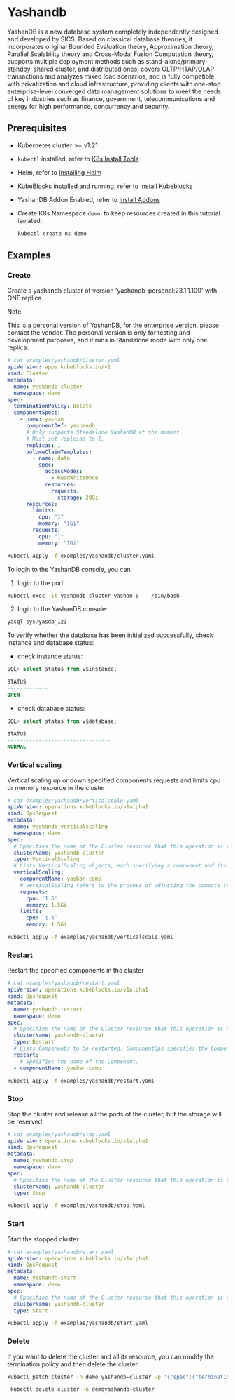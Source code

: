 # Yashandb

YashanDB is a new database system completely independently designed and developed by SICS. Based on classical database theories, it incorporates original Bounded Evaluation theory, Approximation theory, Parallel Scalability theory and Cross-Modal Fusion Computation theory, supports multiple deployment methods such as stand-alone/primary-standby, shared cluster, and distributed ones, covers OLTP/HTAP/OLAP transactions and analyzes mixed load scenarios, and is fully compatible with privatization and cloud infrastructure, providing clients with one-stop enterprise-level converged data management solutions to meet the needs of key industries such as finance, government, telecommunications and energy for high performance, concurrency and security.

## Prerequisites

- Kubernetes cluster >= v1.21
- `kubectl` installed, refer to [K8s Install Tools](https://kubernetes.io/docs/tasks/tools/)
- Helm, refer to [Installing Helm](https://helm.sh/docs/intro/install/)
- KubeBlocks installed and running, refer to [Install Kubeblocks](../docs/prerequisites.md)
- YashanDB Addon Enabled, refer to [Install Addons](../docs/install-addon.md)
- Create K8s Namespace `demo`, to keep resources created in this tutorial isolated:

  ```bash
  kubectl create ns demo
  ```

## Examples

### Create

Create a yashandb cluster of version 'yashandb-personal:23.1.1.100' with ONE replica.

> [!NOTE]
> This is a personal version of YashanDB, for the enterprise version, please contact the vendor.
> The personal version is only for testing and development purposes, and it runs in Standalone mode with only one replica.

```yaml
# cat examples/yashandb/cluster.yaml
apiVersion: apps.kubeblocks.io/v1
kind: Cluster
metadata:
  name: yashandb-cluster
  namespace: demo
spec:
  terminationPolicy: Delete
  componentSpecs:
    - name: yashan
      componentDef: yashandb
      # Only supports Standalone YashanDB at the moment
      # Must set replcias to 1.
      replicas: 1
      volumeClaimTemplates:
        - name: data
          spec:
            accessModes:
              - ReadWriteOnce
            resources:
              requests:
                storage: 20Gi
      resources:
        limits:
          cpu: "1"
          memory: "1Gi"
        requests:
          cpu: "1"
          memory: "1Gi"
```

```bash
kubectl apply -f examples/yashandb/cluster.yaml
```

To login to the YashanDB console, you can

1. login to the pod:

```bash
kubectl exec -it yashandb-cluster-yashan-0 -- /bin/bash
```

2. login to the YashanDB console:

```sql
yasql sys/yasdb_123
```

To verify whether the database has been initialized successfully, check instance and database status:

- check instance status:

```sql
SQL> select status from v$instance;

STATUS
-------------
OPEN
```

- check database status:

```sql
SQL> select status from v$database;

STATUS
---------------------------------
NORMAL
```

### Vertical scaling

Vertical scaling up or down specified components requests and limits cpu or memory resource in the cluster

```yaml
# cat examples/yashandb/verticalscale.yaml
apiVersion: operations.kubeblocks.io/v1alpha1
kind: OpsRequest
metadata:
  name: yashandb-verticalscaling
  namespace: demo
spec:
  # Specifies the name of the Cluster resource that this operation is targeting.
  clusterName: yashandb-cluster
  type: VerticalScaling
  # Lists VerticalScaling objects, each specifying a component and its desired compute resources for vertical scaling.
  verticalScaling:
  - componentName: yashan-comp
    # VerticalScaling refers to the process of adjusting the compute resources (e.g., CPU, memory) allocated to a Component. It defines the parameters required for the operation.
    requests:
      cpu: '1.5'
      memory: 1.5Gi
    limits:
      cpu: '1.5'
      memory: 1.5Gi

```

```bash
kubectl apply -f examples/yashandb/verticalscale.yaml
```

### Restart

Restart the specified components in the cluster

```yaml
# cat examples/yashandb/restart.yaml
apiVersion: operations.kubeblocks.io/v1alpha1
kind: OpsRequest
metadata:
  name: yashandb-restart
  namespace: demo
spec:
  # Specifies the name of the Cluster resource that this operation is targeting.
  clusterName: yashandb-cluster
  type: Restart
  # Lists Components to be restarted. ComponentOps specifies the Component to be operated on.
  restart:
    # Specifies the name of the Component.
  - componentName: yashan-comp

```

```bash
kubectl apply -f examples/yashandb/restart.yaml
```

### Stop

Stop the cluster and release all the pods of the cluster, but the storage will be reserved

```yaml
# cat examples/yashandb/stop.yaml
apiVersion: operations.kubeblocks.io/v1alpha1
kind: OpsRequest
metadata:
  name: yashandb-stop
  namespace: demo
spec:
  # Specifies the name of the Cluster resource that this operation is targeting.
  clusterName: yashandb-cluster
  type: Stop

```

```bash
kubectl apply -f examples/yashandb/stop.yaml
```

### Start

Start the stopped cluster

```yaml
# cat examples/yashandb/start.yaml
apiVersion: operations.kubeblocks.io/v1alpha1
kind: OpsRequest
metadata:
  name: yashandb-start
  namespace: demo
spec:
  # Specifies the name of the Cluster resource that this operation is targeting.
  clusterName: yashandb-cluster
  type: Start

```

```bash
kubectl apply -f examples/yashandb/start.yaml
```

### Delete

If you want to delete the cluster and all its resource, you can modify the termination policy and then delete the cluster

```bash
kubectl patch cluster -n demo yashandb-cluster -p '{"spec":{"terminationPolicy":"WipeOut"}}' --type="merge"

 kubectl delete cluster -n demoyashandb-cluster
```
